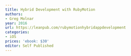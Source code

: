 ```yaml
---
title: Hybrid Development with RubyMotion
authors:
- Greg Molnar
year: 2016
url: https://leanpub.com/rubymotionhybridappdevelopment
categories:
- iOS
prices: 'ebook: $30'
editor: Self Published
---
```

